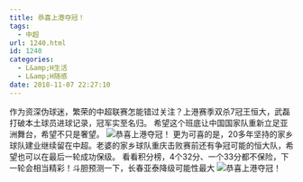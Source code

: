 ```yaml
---
title: 恭喜上港夺冠！
tags:
  - 中超
url: 1240.html
id: 1240
categories:
  - L&amp;H生活
  - L&amp;H随感
date: 2018-11-07 22:27:10
---
```


作为资深伪球迷，繁荣的中超联赛怎能错过关注？上港赛季双杀7冠王恒大，武磊打破本土球员进球记录，冠军实至名归。 希望这个班底让中国国家队重新立足亚洲舞台，希望不只是奢望。 ![恭喜上港夺冠！](http://pic.l2h.site/l2hsite2018-Chinese-League-A-0.jpg "恭喜上港夺冠！") 更为可喜的是，20多年坚持的家乡球队建业继续留在中超。老婆的家乡球队重庆击败赛前还有争冠可能的恒大队，希望也可以在最后一轮成功保级。 看看积分榜，4个32分、一个33分都不保险，下一轮会相当精彩！斗胆预测一下，长春亚泰降级可能性最大 ![恭喜上港夺冠！](http://pic.l2h.site/l2hsite2018-Chinese-League-A-1.png "恭喜上港夺冠！")
